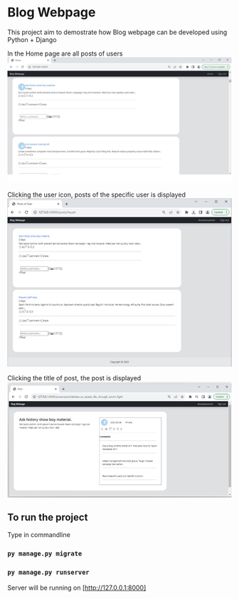 # Blog Webpage
This project aim to demostrate how Blog webpage can be developed using Python + Django

In the Home page are all posts of users
<img src="blog/static/allposts.jpg">

Clicking the user icon, posts of the specific user is displayed
<img src="blog/static/posts.jpg">

Clicking the title of post, the post is displayed
<img src="blog/static/post.jpg">

## To run the project

Type in commandline

### `py manage.py migrate`

### `py manage.py runserver`

Server will be running on [http://127.0.0.1:8000]



